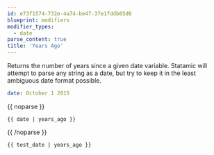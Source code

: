 ```yaml
---
id: e73f1574-732e-4a74-be47-37e1fddb05d6
blueprint: modifiers
modifier_types:
  - date
parse_content: true
title: 'Years Ago'
---
```

Returns the number of years since a given date variable. Statamic will attempt to parse any string as a date, but try to keep it in the least ambiguous date format possible.

```yaml
date: October 1 2015
```

{{ noparse }}
```
{{ date | years_ago }}
```
{{ /noparse }}

```html
{{ test_date | years_ago }}
```
